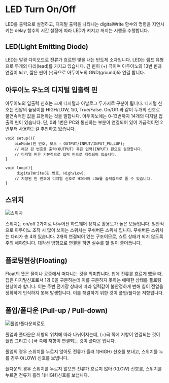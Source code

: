 # LED Turn On/Off

LED를 출력으로 설정하고, 디지털 출력을 나타내는 digitalWrite 함수와 명령을 지연시키는 delay 함수의 시간 설정에 따라 LED가 켜지고 꺼지는 시행을 수행합니다.

## LED(Light Emitting Diode)

LED는 발광 다이오드로 전류가 흐르면 빛을 내는 반도체 소자입니다. LED는 램프 유형으로 두개의 다리(lead)를 가지고 있습니다. 긴 핀이 (+) 극이며 아두이노의 13번 핀과 연결이 되고, 짧은 핀이 (-)극으로 아두이노의 GND(ground)와 연결 합니다.

## 아두이노 우노의 디지털 입출력 핀

아두이노의 입출력 신호는 크게 디지털과 아날로그 두가지로 구분이 됩니다. 디지털 신호는 전압의 높낮이를 HIGH/LOW, 1/0, True/False. On/Off 와 같이 두개의 신호로 불연속적인 값을 표현하는 것을 말합니다.
아두이노에는 0-13번까지 14개의 디지털 입출력 핀이 있습니다. 단, 0과 1번은 PC와 통신하는 부분이 연결되어 있어 가급적이면 2번부터 사용하는걸 추천하고 있습니다.

    void setup(){
        pinMode(핀 번호, 모드 - OUTPUT/INPUT/INPUT_PULLUP); 
        // 해당 핀 번호를 출력(OUTPUT) 혹은 입력(INPUT) 핀으로 설정합니다.
        // 디지털 핀은 기본적으로 입력 핀으로 지정되어 있습니다.
    }

    void loop(){
         digitalWrite(핀 번호, High/Low);
        // 지정된 핀 번호에 디지털 신호로 HIGH와 LOW를 출력값으로 줄 수 있습니다. 
    }


## 스위치
![스위치](https://t1.daumcdn.net/cfile/tistory/23088D4B586B359119)

스위치는 on/off 2가지로 나누어진 하드웨어 장치로 활용도가 높은 모듈입니다. 일반적으로 아두이노 조작 시 많이 쓰이는 스위치는 푸쉬버튼 스위치 입니다. 푸쉬버튼 스위치는 다리가 총 4개 있습니다. 2개씩 연결되어 있는 구조이므로, 쇼트 상태가 되지 않도록 주의 해야합니다. 대각선 방향으로 연결을 하면 실수를 할 일이 줄어듭니다.

## 플로팅현상(Floating)

Float의 뜻은 물이나 공중에서 떠다니는 것을 의미합니다. 칩에 전류를 흐르게 했을 때, 칩은 디지털신호로서 1과 0을 구분하는데 이를 구분하지 못하는 애매한 상태를 플로팅 현상이라 합니다. 이는 주변 전기장 상태에 따라 입력값이 불안정하게 변해 칩이 전압을 정확하게 인식하지 못해 발생합니다. 이를 해결하기 위한 것이 풀업/풀다운 저항입니다.

## 풀업/풀다운 (Pull-up / Pull-down)

![풀업/풀다운회로도](http://mechasolutionwiki.com/1/9/91/%ED%92%80%EC%97%85%EC%A0%80%ED%95%AD.png)

풀업과 풀다운은 저항의 위치에 따라 나뉘어지는데, (+)극 쪽에 저항이 연결되는 것이 풀업 그리고 (-)극 쪽에 저항이 연결되는 것이 풀다운 입니다.

풀업의 경우 스위치를 누르지 않아도 전류가 흘러 1(HIGH) 신호를 보내고, 스위치를 누를 경우 0(LOW) 신호를 보냅니다.

풀다운의 경우 스위치를 누르지 않으면 전류가 흐르지 않아 0(LOW) 신호를, 스위치를 누르면 전류가 흘러 1(HIGH)신호를 보냅니다.
